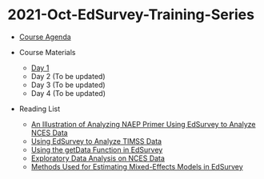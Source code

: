 # 2021-Oct-EdSurvey-Training-Series

- [Course Agenda](
https://github.com/American-Institutes-for-Research/2021-Oct-EdSurvey-Training-Series/blob/main/2021%20EdSurvey%20Large-Scale%20Data%20Analysis%20Training%20Series%20Agenda%20-%20rev.pdf)

- Course Materials
    - [Day 1](https://github.com/American-Institutes-for-Research/2021-Oct-EdSurvey-Training-Series/tree/main/Day1)
    - Day 2 (To be updated)
    - Day 3 (To be updated)
    - Day 4 (To be updated)

- Reading List
    - [An Illustration of Analyzing NAEP Primer Using EdSurvey to Analyze NCES Data](https://www.air.org/sites/default/files/Edsurvey.pdf)
    - [Using EdSurvey to Analyze TIMSS Data](https://www.air.org/sites/default/files/edsurvey-TIMSS-pdf.pdf)
    - [Using the getData Function in EdSurvey](https://www.air.org/sites/default/files/EdSurvey-getData.pdf)
    - [Exploratory Data Analysis on NCES Data](https://www.air.org/sites/default/files/EdSurvey-EDA.pdf)
    - [Methods Used for Estimating Mixed-Effects Models in EdSurvey](https://www.air.org/sites/default/files/EdSurvey-Mixed_Models.pdf)
